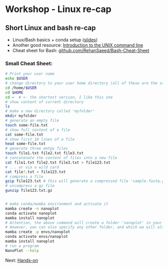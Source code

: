 # Workshop - Linux re-cap

## Short Linux and bash re-cap

* Linux/Bash basics + conda setup ([slides](https://docs.google.com/presentation/d/14xELo7lDbd-FYuy144ZDK1tV_ZBdBYun_COelrKYWps/edit?usp=sharing))
* Another good resource: [Introduction to the UNIX command line](https://ngs-docs.github.io/2021-august-remote-computing/introduction-to-the-unix-command-line.html)
* Cheat sheet for Bash: [github.com/RehanSaeed/Bash-Cheat-Sheet](https://github.com/RehanSaeed/Bash-Cheat-Sheet)

### Small Cheat Sheet:
```bash
# Print your user name
echo $USER
# change directory to your user home directory (all of these are the same)
cd /home/$USER
cd $HOME
cd ~  # <- the shortest version, I like this one
# show content of current directory
ls
# make a new directory called 'myfolder'
mkdir myfolder
# generate an empty file
touch some-file.txt
# show full content of a file
cat some-file.txt
# show first 10 lines of a file
head some-file.txt
# generate three emtpy files
touch file1.txt file2.txt file3.txt
# concatenate the content of files into a new file
cat file1.txt file2.txt file3.txt > file123.txt
# ... or via a wild card
cat file?.txt > file123.txt
# compress a file 
gzip file123.txt # this will generate a compressed file 'sample.fastq.gz'
# uncompress a gz file
gunzip file123.txt.gz


# make conda/mamba environment and activate it
mamba create -n nanoplot
conda activate nanoplot
mamba install nanoplot
# Attention, the above command will create a folder 'nanoplot' in your default path, e.g. ~/miniconda3/envs
# However, you can also specify any other folder, and which we will also do in the training:
mamba create -p envs/nanoplot
conda activate envs/nanoplot
mamba install nanoplot
# run a program
NanoPlot --help
```

Next: [Hands-on](hands-on.md)
